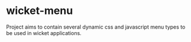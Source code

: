wicket-menu
===========

Project aims to contain several dynamic css and javascript menu types to be used in wicket applications.
